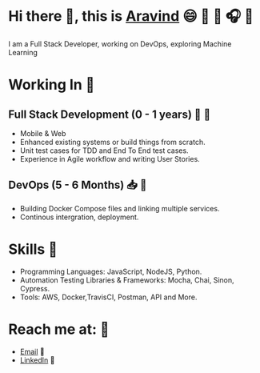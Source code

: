 # Hi there 👋, this is [Aravind](https://www.linkedin.com/in/n-aravind/) :smile: :book: :pencil: :headphones: :pizza:

I am a Full Stack Developer, working on DevOps, exploring Machine Learning

# Working In :briefcase:

## Full Stack Development (0 - 1 years) :briefcase: :iphone:

- Mobile & Web
- Enhanced existing systems or build things from scratch.
- Unit test cases for TDD and End To End test cases.
- Experience in Agile workflow and writing User Stories.

## DevOps (5 - 6 Months) :inbox_tray: :construction_worker:

- Building Docker Compose files and linking multiple services.
- Continous intergration, deployment.

# Skills :wrench:


- Programming Languages: JavaScript, NodeJS, Python.
- Automation Testing Libraries & Frameworks: Mocha, Chai, Sinon, Cypress.
- Tools: AWS, Docker,TravisCI, Postman, API and More.

# Reach me at: :metal:

- [Email](mailto:aravind1808@gmail.com) :email:
- [LinkedIn](https://www.linkedin.com/in/n-aravind/) :tea:

<!--
**Aravind-N-s/Aravind-N-s** is a ✨ _special_ ✨ repository because its `README.md` (this file) appears on your GitHub profile.

Here are some ideas to get you started:

- 🔭 I’m currently working on ...
- 🌱 I’m currently learning ...
- 👯 I’m looking to collaborate on ...
- 🤔 I’m looking for help with ...
- 💬 Ask me about ...
- 📫 How to reach me: ...
- 😄 Pronouns: ...
- ⚡ Fun fact: ...
  -->
